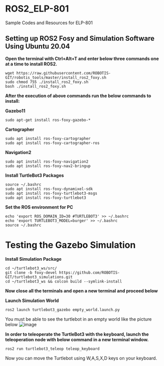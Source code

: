 # ROS2_ELP-801
Sample Codes and Resources for ELP-801

## Setting up ROS2 Fosy and Simulation Software Using Ubuntu 20.04

**Open the terminal with Ctrl+Alt+T and enter below three commands one at a time to install ROS2.**

```console
wget https://raw.githubusercontent.com/ROBOTIS-GIT/robotis_tools/master/install_ros2_foxy.sh
sudo chmod 755 ./install_ros2_foxy.sh
bash ./install_ros2_foxy.sh
```

**After the execution of above commands run the below commands to install:**

**Gazebo11**


```console
sudo apt-get install ros-foxy-gazebo-*
```

**Cartographer**


```console
sudo apt install ros-foxy-cartographer
sudo apt install ros-foxy-cartographer-ros
```
**Navigation2**

```console
sudo apt install ros-foxy-navigation2
sudo apt install ros-foxy-nav2-bringup
```

**Install TurtleBot3 Packages**


```console
source ~/.bashrc
sudo apt install ros-foxy-dynamixel-sdk
sudo apt install ros-foxy-turtlebot3-msgs
sudo apt install ros-foxy-turtlebot3
```

**Set the ROS environment for PC**

```console
echo 'export ROS_DOMAIN_ID=30 #TURTLEBOT3' >> ~/.bashrc
echo 'export TURTLEBOT3_MODEL=burger' >> ~/.bashrc
source ~/.bashrc
```

# Testing the Gazebo Simulation

**Install Simulation Package**

```console
cd ~/turtlebot3_ws/src/
git clone -b foxy-devel https://github.com/ROBOTIS-GIT/turtlebot3_simulations.git
cd ~/turtlebot3_ws && colcon build --symlink-install
```
**Now close all the terminals and open a new terminal and proceed below**

**Launch Simulation World**
```console
ros2 launch turtlebot3_gazebo empty_world.launch.py
```

You must be able to see the turtlebot in an empty world like the picture below
![image](https://github.com/Ruudddiiii/ROS2_ELP-801/assets/107204888/a247dc00-939f-498f-9cb5-4c6f701049f0)

**In order to teleoperate the TurtleBot3 with the keyboard, launch the teleoperation node with below command in a new terminal window.**

```console
ros2 run turtlebot3_teleop teleop_keyboard
```
Now you can move the Turtlebot using W,A,S,X,D keys on your keyboard.

